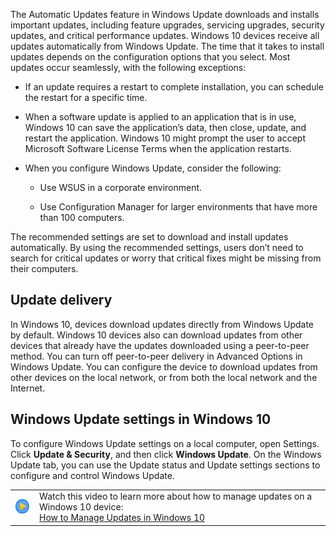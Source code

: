 The Automatic Updates feature in Windows Update downloads and installs important updates, including feature upgrades, servicing upgrades, security updates, and critical performance updates. Windows 10 devices receive all updates automatically from Windows Update. The time that it takes to install updates depends on the configuration options that you select. Most updates occur seamlessly, with the following exceptions:

- If an update requires a restart to complete installation, you can schedule the restart for a specific time.

- When a software update is applied to an application that is in use, Windows 10 can save the application’s data, then close, update, and restart the application. Windows 10 might prompt the user to accept Microsoft Software License Terms when the application restarts.

- When you configure Windows Update, consider the following:

  - Use WSUS in a corporate environment.

  - Use Configuration Manager for larger environments that have more than 100 computers.

The recommended settings are set to download and install updates automatically. By using the recommended settings, users don’t need to search for critical updates or worry that critical fixes might be missing from their computers.

## Update delivery

In Windows 10, devices download updates directly from Windows Update by default. Windows 10 devices also can download updates from other devices that already have the updates downloaded using a peer-to-peer method. You can turn off peer-to-peer delivery in Advanced Options in Windows Update. You can configure the device to download updates from other devices on the local network, or from both the local network and the Internet.

## Windows Update settings in Windows 10

To configure Windows Update settings on a local computer, open Settings. Click **Update &amp; Security**, and then click **Windows Update**. On the Windows Update tab, you can use the Update status and Update settings sections to configure and control Windows Update.

|||
| :--- | :--- |
| ![Icon indicating play video](../media/video-icon.png)| Watch this video to learn more about how to manage updates on a Windows 10 device:<br />[How to Manage Updates in Windows 10](https://www.youtube.com/watch?v=ZsPRcG16cok)|

